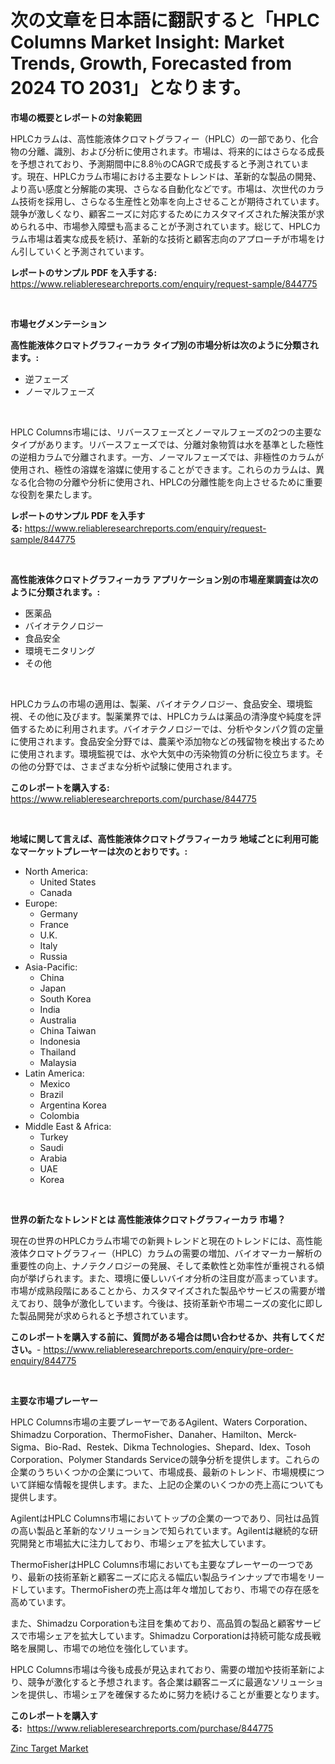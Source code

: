 <p><h1>次の文章を日本語に翻訳すると「HPLC Columns Market Insight: Market Trends, Growth, Forecasted from 2024 TO 2031」となります。</h1></p><p><strong>市場の概要とレポートの対象範囲</strong></p>
<p><p>HPLCカラムは、高性能液体クロマトグラフィー（HPLC）の一部であり、化合物の分離、識別、および分析に使用されます。市場は、将来的にはさらなる成長を予想されており、予測期間中に8.8％のCAGRで成長すると予測されています。現在、HPLCカラム市場における主要なトレンドは、革新的な製品の開発、より高い感度と分解能の実現、さらなる自動化などです。市場は、次世代のカラム技術を採用し、さらなる生産性と効率を向上させることが期待されています。競争が激しくなり、顧客ニーズに対応するためにカスタマイズされた解決策が求められる中、市場参入障壁も高まることが予測されています。総じて、HPLCカラム市場は着実な成長を続け、革新的な技術と顧客志向のアプローチが市場をけん引していくと予測されています。</p></p>
<p><strong>レポートのサンプル PDF を入手する:</strong> <a href="https://www.reliableresearchreports.com/enquiry/request-sample/844775">https://www.reliableresearchreports.com/enquiry/request-sample/844775</a></p>
<p>&nbsp;</p>
<p><strong>市場セグメンテーション</strong></p>
<p><strong>高性能液体クロマトグラフィーカラ タイプ別の市場分析は次のように分類されます。:</strong></p>
<p><ul><li>逆フェーズ</li><li>ノーマルフェーズ</li></ul></p>
<p>&nbsp;</p>
<p><p>HPLC Columns市場には、リバースフェーズとノーマルフェーズの2つの主要なタイプがあります。リバースフェーズでは、分離対象物質は水を基準とした極性の逆相カラムで分離されます。一方、ノーマルフェーズでは、非極性のカラムが使用され、極性の溶媒を溶媒に使用することができます。これらのカラムは、異なる化合物の分離や分析に使用され、HPLCの分離性能を向上させるために重要な役割を果たします。</p></p>
<p><strong>レポートのサンプル PDF を入手する:</strong>&nbsp;<a href="https://www.reliableresearchreports.com/enquiry/request-sample/844775">https://www.reliableresearchreports.com/enquiry/request-sample/844775</a></p>
<p>&nbsp;</p>
<p><strong> 高性能液体クロマトグラフィーカラ アプリケーション別の市場産業調査は次のように分類されます。:</strong></p>
<p><ul><li>医薬品</li><li>バイオテクノロジー</li><li>食品安全</li><li>環境モニタリング</li><li>その他</li></ul></p>
<p>&nbsp;</p>
<p><p>HPLCカラムの市場の適用は、製薬、バイオテクノロジー、食品安全、環境監視、その他に及びます。製薬業界では、HPLCカラムは薬品の清浄度や純度を評価するために利用されます。バイオテクノロジーでは、分析やタンパク質の定量に使用されます。食品安全分野では、農薬や添加物などの残留物を検出するために使用されます。環境監視では、水や大気中の汚染物質の分析に役立ちます。その他の分野では、さまざまな分析や試験に使用されます。</p></p>
<p><strong>このレポートを購入する:</strong>&nbsp; <a href="https://www.reliableresearchreports.com/purchase/844775">https://www.reliableresearchreports.com/purchase/844775</a></p>
<p>&nbsp;</p>
<p><strong>地域に関して言えば、高性能液体クロマトグラフィーカラ 地域ごとに利用可能なマーケットプレーヤーは次のとおりです。:</strong></p>
<p><ul>
    <li>
        North America:
        <ul>
            <li>United States</li>
            <li>Canada</li>
        </ul>
    </li>
    <li>
        Europe:
        <ul>
            <li>Germany</li>
            <li>France</li>
            <li>U.K.</li>
            <li>Italy</li>
            <li>Russia</li>
        </ul>
    </li>
    <li>
        Asia-Pacific:
        <ul>
            <li>China</li>
            <li>Japan</li>
            <li>South Korea</li>
            <li>India</li>
            <li>Australia</li>
            <li>China Taiwan</li>
            <li>Indonesia</li>
            <li>Thailand</li>
            <li>Malaysia</li>
        </ul>
    </li>
    <li>
        Latin America:
        <ul>
            <li>Mexico</li>
            <li>Brazil</li>
            <li>Argentina Korea</li>
            <li>Colombia</li>
        </ul>
    </li>
    <li>
        Middle East & Africa:
        <ul>
            <li>Turkey</li>
            <li>Saudi</li>
            <li>Arabia</li>
            <li>UAE</li>
            <li>Korea</li>
        </ul>
    </li>
    </ul></p>
<p>&nbsp;</p>
<p><strong>世界の新たなトレンドとは 高性能液体クロマトグラフィーカラ 市場？</strong></p>
<p><p>現在の世界のHPLCカラム市場での新興トレンドと現在のトレンドには、高性能液体クロマトグラフィー（HPLC）カラムの需要の増加、バイオマーカー解析の重要性の向上、ナノテクノロジーの発展、そして柔軟性と効率性が重視される傾向が挙げられます。また、環境に優しいバイオ分析の注目度が高まっています。市場が成熟段階にあることから、カスタマイズされた製品やサービスの需要が増えており、競争が激化しています。今後は、技術革新や市場ニーズの変化に即した製品開発が求められると予想されています。</p></p>
<p><strong>このレポートを購入する前に、質問がある場合は問い合わせるか、共有してください。</strong>- <a href="https://www.reliableresearchreports.com/enquiry/pre-order-enquiry/844775">https://www.reliableresearchreports.com/enquiry/pre-order-enquiry/844775</a></p>
<p>&nbsp;</p>
<p><strong>主要な市場プレーヤー</strong></p>
<p><p>HPLC Columns市場の主要プレーヤーであるAgilent、Waters Corporation、Shimadzu Corporation、ThermoFisher、Danaher、Hamilton、Merck-Sigma、Bio-Rad、Restek、Dikma Technologies、Shepard、Idex、Tosoh Corporation、Polymer Standards Serviceの競争分析を提供します。これらの企業のうちいくつかの企業について、市場成長、最新のトレンド、市場規模について詳細な情報を提供します。また、上記の企業のいくつかの売上高についても提供します。</p><p>AgilentはHPLC Columns市場においてトップの企業の一つであり、同社は品質の高い製品と革新的なソリューションで知られています。Agilentは継続的な研究開発と市場拡大に注力しており、市場シェアを拡大しています。</p><p>ThermoFisherはHPLC Columns市場においても主要なプレーヤーの一つであり、最新の技術革新と顧客ニーズに応える幅広い製品ラインナップで市場をリードしています。ThermoFisherの売上高は年々増加しており、市場での存在感を高めています。</p><p>また、Shimadzu Corporationも注目を集めており、高品質の製品と顧客サービスで市場シェアを拡大しています。Shimadzu Corporationは持続可能な成長戦略を展開し、市場での地位を強化しています。</p><p>HPLC Columns市場は今後も成長が見込まれており、需要の増加や技術革新により、競争が激化すると予想されます。各企業は顧客ニーズに最適なソリューションを提供し、市場シェアを確保するために努力を続けることが重要となります。</p></p>
<p><strong>このレポートを購入する:</strong>&nbsp;&nbsp;<a href="https://www.reliableresearchreports.com/purchase/844775">https://www.reliableresearchreports.com/purchase/844775</a></p>
<p><p><a href="https://bubble-tree-ea4.notion.site/Zinc-Target-Market-Size-Market-Share-and-Global-Market-Analysis-Report-2024-2031-77d20c3c4a1e4cb499205933a956eb37">Zinc Target Market</a></p></p>